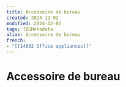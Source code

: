 ```yaml
---
title: Accessoire de bureau
created: 2024-12-02
modified: 2024-12-02
tags: TBSMetadata
alias: Accessoire de bureau
french:
- "[[14892 Office appliances]]"
---
```

# Accessoire de bureau
